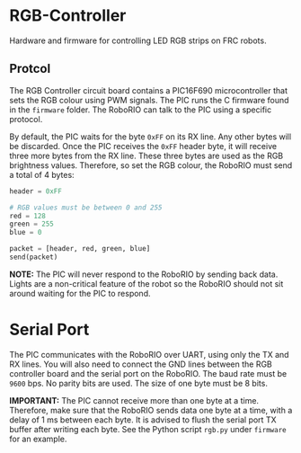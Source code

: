 # RGB-Controller
Hardware and firmware for controlling LED RGB strips on FRC robots.

## Protcol

The RGB Controller circuit board contains a PIC16F690 microcontroller that sets the RGB colour using PWM signals.  The PIC runs the C firmware found in the `firmware` folder.  The RoboRIO can talk to the PIC using a specific protocol.

By default, the PIC waits for the byte `0xFF` on its RX line.  Any other bytes will be discarded.  Once the PIC receives the `0xFF` header byte, it will receive three more bytes from the RX line.  These three bytes are used as the RGB brightness values.  Therefore, so set the RGB colour, the RoboRIO must send a total of 4 bytes:

```python
header = 0xFF

# RGB values must be between 0 and 255
red = 128
green = 255
blue = 0

packet = [header, red, green, blue]
send(packet)
```

**NOTE:** The PIC will never respond to the RoboRIO by sending back data.  Lights are a non-critical feature of the robot so the RoboRIO should not sit around waiting for the PIC to respond.

# Serial Port

The PIC communicates with the RoboRIO over UART, using only the TX and RX lines.  You will also need to connect the GND lines between the RGB controller board and the serial port on the RoboRIO.  The baud rate must be `9600` bps.  No parity bits are used.  The size of one byte must be 8 bits.

**IMPORTANT:**  The PIC cannot receive more than one byte at a time.  Therefore, make sure that the RoboRIO sends data one byte at a time, with a delay of 1 ms between each byte.  It is advised to flush the serial port TX buffer after writing each byte.  See the Python script `rgb.py` under `firmware` for an example.
